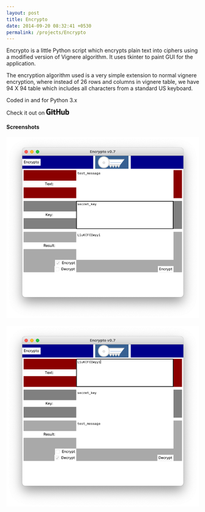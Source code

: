 ```yaml
---
layout: post
title: Encrypto
date: 2014-09-20 08:32:41 +0530
permalink: /projects/Encrypto
---
```



Encrypto is a little Python script which encrypts plain text into ciphers using a modified version of Vignere algorithm. It uses tkinter to paint GUI for the application.

The encryption algorithm used is a very simple extension to normal vignere encryption, where instead of 26 rows and columns in vignere table, we have 94 X 94 table which includes all characters from a standard US keyboard.

Coded in and for Python 3.x

Check it out on  <a href="https://github.com/axayjha/encrypto" target="_blank"><img src="https://github.com/axayjha/axayjha.github.io/raw/master/img/github.png" width="60px"></a>

<h4>Screenshots</h4>

<img src="https://github.com/axayjha/axayjha.github.io/raw/master/img/encrypto/scr1.png">
<br>
<br>
<img src="https://github.com/axayjha/axayjha.github.io/raw/master/img/encrypto/scr2.png">
<br>
<br>